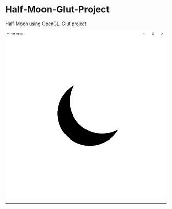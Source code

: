 # Half-Moon-Glut-Project

Half-Moon using OpenGL. Glut project

![Output](https://github.com/TaneemKazi/Half-Moon-Glut-Project/blob/main/Screenshot/Half-Moon.PNG)

---
